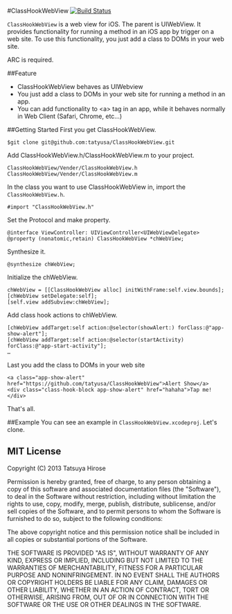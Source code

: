 #ClassHookWebView
[![Build Status](https://travis-ci.org/tatyusa/ClassHookWebView.png)](https://travis-ci.org/tatyusa/ClassHookWebView.png)

`ClassHookWebView` is a web view for iOS. The parent is UIWebView. It provides functionality for running a method in an iOS app by trigger on a web site. To use this functionality, you just add a class to DOMs in your web site.

ARC is required.

##Feature
* ClassHookWebView behaves as UIWebview
* You just add a class to DOMs in your web site for running a method in an app.
* You can add functionality to \<a\> tag in an app, while it behaves normally in Web Client (Safari, Chrome, etc…)

##Getting Started
First you get ClassHookWebView.

    $git clone git@github.com:tatyusa/ClassHookWebView.git
  
Add ClassHookWebView.h/ClassHookWebView.m to your project.
  
    ClassHookWebView/Vender/ClassHookWebView.h
    ClassHookWebView/Vender/ClassHookWebView.m
  
In the class you want to use ClassHookWebView in, import the `ClassHookWebView.h`.

    #import "ClassHookWebView.h"
  
Set the Protocol and make property.

    @interface ViewController: UIViewController<UIWebViewDelegate>
    @property (nonatomic,retain) ClassHookWebView *chWebView;

Synthesize it.

    @synthesize chWebView;

Initialize the chWebView.
  
    chWebView = [[ClassHookWebView alloc] initWithFrame:self.view.bounds];
    [chWebView setDelegate:self];
    [self.view addSubview:chWebView];

Add class hook actions to chWebView.

    [chWebView addTarget:self action:@selector(showAlert:) forClass:@"app-show-alert"];
    [chWebView addTarget:self action:@selector(startActivity) forClass:@"app-start-activity"];
    …
Last you add the class to DOMs in your web site

    <a class="app-show-alert" href="https://github.com/tatyusa/ClassHookWebView">Alert Show</a>
    <div class="class-hook-block app-show-alert" href="hahaha">Tap me!</div>

That's all.
    
##Example
You can see an example in `ClassHookWebView.xcodeproj`.
Let's clone.

## MIT License
Copyright (C) 2013 Tatsuya Hirose

Permission is hereby granted, free of charge, to any person obtaining a copy
of this software and associated documentation files (the "Software"), to deal
in the Software without restriction, including without limitation the rights
to use, copy, modify, merge, publish, distribute, sublicense, and/or sell
copies of the Software, and to permit persons to whom the Software is
furnished to do so, subject to the following conditions:

The above copyright notice and this permission notice shall be included in
all copies or substantial portions of the Software.

THE SOFTWARE IS PROVIDED "AS IS", WITHOUT WARRANTY OF ANY KIND, EXPRESS OR
IMPLIED, INCLUDING BUT NOT LIMITED TO THE WARRANTIES OF MERCHANTABILITY,
FITNESS FOR A PARTICULAR PURPOSE AND NONINFRINGEMENT. IN NO EVENT SHALL THE
AUTHORS OR COPYRIGHT HOLDERS BE LIABLE FOR ANY CLAIM, DAMAGES OR OTHER
LIABILITY, WHETHER IN AN ACTION OF CONTRACT, TORT OR OTHERWISE, ARISING FROM,
OUT OF OR IN CONNECTION WITH THE SOFTWARE OR THE USE OR OTHER DEALINGS IN
THE SOFTWARE.
